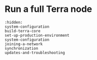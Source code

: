 # Run a full Terra node

```{toctree}
:hidden:
system-configuration
build-terra-core
set-up-production-environment
system-configuration
joining-a-network
synchronization
updates-and-troubleshooting
```
